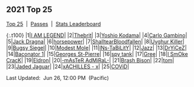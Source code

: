 
## 2021 Top 25

<p><a href="https://tankpit-analytics.github.io/t25-2021">Top 25</a>&nbsp;&nbsp;|&nbsp;&nbsp;<a href="https://tankpit-analytics.github.io/t25-2021-passes">Passes</a>&nbsp;&nbsp;|&nbsp;&nbsp;<a href="https://tankpit-analytics.github.io/stats-2021">Stats Leaderboard</a></p>

{:.t100}
|1|<a target="_blank" href="https://tankpit.com/tank_profile/?tank_id=79159"><span class="orange">I AM LEGEND</span><span class="awards-container"><span class="awards-sprite a0-3"></span><span class="awards-sprite a1-3"></span><span class="awards-sprite a2-2"></span><span class="awards-sprite a3-2"></span><span class="awards-sprite a5-3"></span></span></a>|
|2|<a target="_blank" href="https://tankpit.com/tank_profile/?tank_id=79157"><span class="orange">Thebrit</span><span class="awards-container"><span class="awards-sprite a0-3"></span><span class="awards-sprite a1-3"></span><span class="awards-sprite a2-2"></span><span class="awards-sprite a3-2"></span><span class="awards-sprite a5-2"></span></span></a>|
|3|<a target="_blank" href="https://tankpit.com/tank_profile/?tank_id=79156"><span class="orange">Yoshio Kodama</span><span class="awards-container"><span class="awards-sprite a0-3"></span><span class="awards-sprite a1-1"></span><span class="awards-sprite a2-2"></span><span class="awards-sprite a3-2"></span><span class="awards-sprite a5-3"></span></span></a>|
|4|<a target="_blank" href="https://tankpit.com/tank_profile/?tank_id=79089"><span class="orange">Carlo Gambino</span><span class="awards-container"><span class="awards-sprite a0-3"></span><span class="awards-sprite a1-3"></span><span class="awards-sprite a2-2"></span><span class="awards-sprite a3-2"></span><span class="awards-sprite a5-1"></span></span></a>|
|5|<a target="_blank" href="https://tankpit.com/tank_profile/?tank_id=79103"><span class="orange">Jack Dragna</span><span class="awards-container"><span class="awards-sprite a0-3"></span><span class="awards-sprite a1-1"></span><span class="awards-sprite a2-2"></span><span class="awards-sprite a3-1"></span><span class="awards-sprite a5-2"></span></span></a>|
|6|<a target="_blank" href="https://tankpit.com/tank_profile/?tank_id=79123"><span class="orange">horsepower</span><span class="awards-container"><span class="awards-sprite a0-3"></span><span class="awards-sprite a1-1"></span><span class="awards-sprite a2-1"></span><span class="awards-sprite a3-2"></span></span></a>|
|7|<a target="_blank" href="https://tankpit.com/tank_profile/?tank_id=80991"><span class="purple">ShalltearBloodfallen</span><span class="awards-container"><span class="awards-sprite a0-3"></span><span class="awards-sprite a1-3"></span><span class="awards-sprite a2-2"></span><span class="awards-sprite a3-1"></span><span class="awards-sprite a5-3"></span><span class="awards-sprite a7-1"></span></span></a>|
|8|<a target="_blank" href="https://tankpit.com/tank_profile/?tank_id=79554"><span class="orange">Uyghur Killer</span><span class="awards-container"><span class="awards-sprite a0-3"></span><span class="awards-sprite a2-1"></span><span class="awards-sprite a3-1"></span><span class="awards-sprite a5-1"></span></span></a>|
|9|<a target="_blank" href="https://tankpit.com/tank_profile/?tank_id=79809"><span class="orange">Bugsy Siegel</span><span class="awards-container"><span class="awards-sprite a0-3"></span><span class="awards-sprite a5-3"></span><span class="awards-sprite a8-1"></span></span></a>|
|10|<a target="_blank" href="https://tankpit.com/tank_profile/?tank_id=79120"><span class="purple">Modest Mole</span><span class="awards-container"><span class="awards-sprite a0-3"></span><span class="awards-sprite a1-2"></span><span class="awards-sprite a2-1"></span><span class="awards-sprite a3-1"></span><span class="awards-sprite a5-1"></span></span></a>|
|11|<a target="_blank" href="https://tankpit.com/tank_profile/?tank_id=81178"><span class="purple">INs-TaBiLitY</span><span class="awards-container"><span class="awards-sprite a0-3"></span><span class="awards-sprite a1-3"></span><span class="awards-sprite a2-1"></span><span class="awards-sprite a5-3"></span></span></a>|
|12|<a target="_blank" href="https://tankpit.com/tank_profile/?tank_id=79083"><span class="blue">Jazz</span><span class="awards-container"><span class="awards-sprite a0-3"></span><span class="awards-sprite a1-3"></span><span class="awards-sprite a2-2"></span></span></a>|
|13|<a target="_blank" href="https://tankpit.com/tank_profile/?tank_id=79332"><span class="red">DrYiCeZ</span><span class="awards-container"><span class="awards-sprite a0-3"></span><span class="awards-sprite a1-1"></span><span class="awards-sprite a5-3"></span></span></a>|
|14|<a target="_blank" href="https://tankpit.com/tank_profile/?tank_id=79380"><span class="orange">Baconator 1</span><span class="awards-container"><span class="awards-sprite a0-3"></span><span class="awards-sprite a1-3"></span><span class="awards-sprite a3-2"></span></span></a>|
|15|<a target="_blank" href="https://tankpit.com/tank_profile/?tank_id=79121"><span class="blue">Georges St-Pierre</span><span class="awards-container"><span class="awards-sprite a0-3"></span><span class="awards-sprite a1-1"></span><span class="awards-sprite a2-1"></span><span class="awards-sprite a5-2"></span></span></a>|
|16|<a target="_blank" href="https://tankpit.com/tank_profile/?tank_id=79114"><span class="orange">spy tank</span><span class="awards-container"><span class="awards-sprite a0-2"></span></span></a>|
|17|<a target="_blank" href="https://tankpit.com/tank_profile/?tank_id=79109"><span class="red">Gree</span><span class="awards-container"><span class="awards-sprite a0-3"></span><span class="awards-sprite a1-3"></span></span></a>|
|18|<a target="_blank" href="https://tankpit.com/tank_profile/?tank_id=79649"><span class="red">I SmOke CracK</span><span class="awards-container"><span class="awards-sprite a0-3"></span><span class="awards-sprite a2-2"></span></span></a>|
|19|<a target="_blank" href="https://tankpit.com/tank_profile/?tank_id=81474"><span class="blue">Eldron</span><span class="awards-container"><span class="awards-sprite a0-3"></span><span class="awards-sprite a1-3"></span><span class="awards-sprite a2-3"></span></span></a>|
|20|<a target="_blank" href="https://tankpit.com/tank_profile/?tank_id=79404"><span class="purple">-mAsTeR AdMiRaL-</span><span class="awards-container"><span class="awards-sprite a0-3"></span><span class="awards-sprite a1-2"></span></span></a>|
|21|<a target="_blank" href="https://tankpit.com/tank_profile/?tank_id=79546"><span class="purple">Brash Bison</span><span class="awards-container"><span class="awards-sprite a0-3"></span><span class="awards-sprite a5-2"></span></span></a>|
|22|<a target="_blank" href="https://tankpit.com/tank_profile/?tank_id=81016"><span class="red">tom</span><span class="awards-container"><span class="awards-sprite a0-3"></span><span class="awards-sprite a1-2"></span><span class="awards-sprite a2-3"></span><span class="awards-sprite a3-1"></span></span></a>|
|23|<a target="_blank" href="https://tankpit.com/tank_profile/?tank_id=79673"><span class="purple">Jaded Jaguar</span><span class="awards-container"><span class="awards-sprite a0-3"></span><span class="awards-sprite a1-2"></span><span class="awards-sprite a5-3"></span></span></a>|
|24|<a target="_blank" href="https://tankpit.com/tank_profile/?tank_id=79125"><span class="blue">xACHILLES - x</span><span class="awards-container"><span class="awards-sprite a0-3"></span><span class="awards-sprite a2-1"></span><span class="awards-sprite a5-3"></span></span></a>|
|25|<a target="_blank" href="https://tankpit.com/tank_profile/?tank_id=80414"><span class="red">COViD</span><span class="awards-container"><span class="awards-sprite a0-3"></span><span class="awards-sprite a1-3"></span></span></a>|


<p class="last_updated"><span class="last_updated">Last Updated:&nbsp;&nbsp;Jun 26, 12:00 PM&nbsp;&nbsp;(Pacific)</span></p>

